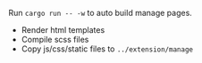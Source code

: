 Run `cargo run -- -w` to auto build manage pages.

- Render html templates
- Compile scss files
- Copy js/css/static files to `../extension/manage`